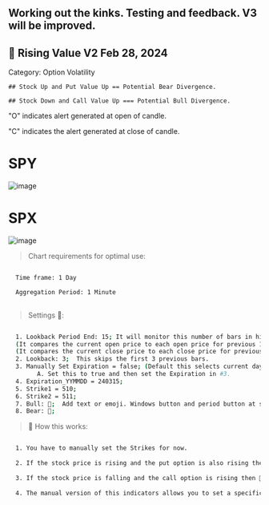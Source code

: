 ## Working out the kinks. Testing and feedback. V3 will be improved.

## 🚀 Rising Value V2 Feb 28, 2024

Category: Option Volatility

```
## Stock Up and Put Value Up == Potential Bear Divergence.

## Stock Down and Call Value Up === Potential Bull Divergence.
```

"O" indicates alert generated at open of candle.

"C" indicates the alert generated at close of candle.


# SPY
![image](https://github.com/2187Nick/thinkscript/assets/75052782/c84f08a2-b86b-4ad1-9cf6-a0de93fc3ff5)


# SPX
![image](https://github.com/2187Nick/thinkscript/assets/75052782/e376ee2a-966a-4fc0-a525-6c7b5ce01387)



> Chart requirements for optimal use:
```bash

  Time frame: 1 Day

  Aggregation Period: 1 Minute
  
```




> Settings 👷‍:

```bash

  1. Lookback Period End: 15; It will monitor this number of bars in history.
  (It compares the current open price to each open price for previous 15 candles.)
  (It compares the current close price to each close price for previous 15 candles.)
  2. Lookback: 3;  This skips the first 3 previous bars. 
  3. Manually Set Expiration = false; (Default this selects current day. Which is good for SPY and QQQ)
        A. Set this to true and then set the Expiration in #3.
  4. Expiration_YYMMDD = 240315;
  5. Strike1 = 510;
  6. Strike2 = 511;
  7. Bull: 🐂;  Add text or emoji. Windows button and period button at same time to get emoji keyboard
  8. Bear: 🐼;


 ```


> 🧪 How this works: 

```bash

  1. You have to manually set the Strikes for now.
  
  2. If the stock price is rising and the put option is also rising then 🐼 bearish divergence.
  
  3. If the stock price is falling and the call option is rising then 🐂 bullish divergence.
  
  4. The manual version of this indicators allows you to set a specific expiration date.

 ```
 
